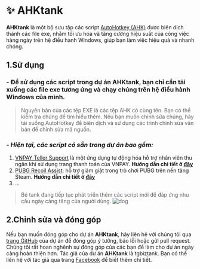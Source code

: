 
# ✨ AHKtank
**AHKtank** là một bộ sưu tập các script [AutoHotkey (AHK)](https://www.autohotkey.com/) được biên dịch thành các file exe, nhằm tối ưu hóa và tăng cường hiệu suất của công việc hàng ngày trên hệ điều hành Windows, giúp bạn làm việc hiệu quả và nhanh chóng.

## 1.Sử dụng

### - Để sử dụng các script trong dự án **AHKtank**, bạn chỉ cần tải xuống các file exe tương ứng và chạy chúng trên hệ điều hành Windows của mình.

> Nguyên bản của các tệp EXE là các tệp AHK có cùng tên. Bạn có thể kiểm
> tra chúng để tìm hiểu thêm. Nếu bạn muốn chỉnh sửa chúng, hãy tải
> xuống AutoHotkey để biên dịch và sử dụng các trình chỉnh sửa văn bản
> để chỉnh sửa mã nguồn.

### *- Hiện tại, các script có sẵn trong dự án bao gồm:*

1. [VNPAY Teller Support](https://github.com/tgbiztank/AHKtank/raw/main/exe/VNPAY_Teller_Support/VNPAY_Teller_Support.exe) là một ứng dụng tự động hóa hỗ trợ nhân viên thu ngân khi sử dụng trang thanh toán của VNPAY.
**Hướng dẫn chi tiết ở [đây](https://github.com/tgbiztank/AHKtank/tree/main/exe/VNPAY_Teller_Support)**
2. [PUBG Recoil Assist](https://github.com/tgbiztank/AHKtank/blob/main/exe/PUBG_Weapon_Recoil_Reducer/PUBG_Weapon_Recoil_Reducer.exe?raw=true): hỗ trợ giảm giật trong trò chơi PUBG trên nền tảng Steam.
**Hướng dẫn chi tiết ở [đây](https://github.com/tgbiztank/AHKtank/tree/main/exe/PUBG_Weapon_Recoil_Reducer)**
3. ...

> Bé tank đang tiếp tục phát triển thêm các script mới để đáp ứng nhu cầu ngày càng tăng của người dùng.
![dog](https://cdn.pixabay.com/animation/2022/12/05/15/23/15-23-06-837_512.gif)

## 2.Chỉnh sửa và đóng góp

Nếu bạn muốn đóng góp cho dự án **AHKtank**, hãy liên hệ với chúng tôi qua [trang GitHub](https://github.com/tgbiztank/AHKtank) của dự án để đóng góp ý tưởng, báo lỗi hoặc gửi pull request. Chúng tôi rất hoan nghênh sự đóng góp của các bạn để làm cho dự án ngày càng hoàn thiện hơn.
Tác giả của dự án **AHKtank** là tgbiztank. Bạn có thể liên hệ với tác giả qua trang [Facebook](https://www.fb.com/tgbiztank) để biết thêm chi tiết.
